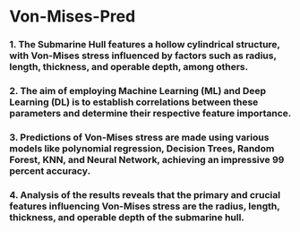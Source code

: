 

# Von-Mises-Pred
### 1. The Submarine Hull features a hollow cylindrical structure, with Von-Mises stress influenced by factors such as radius, length, thickness, and operable depth, among others.
### 2. The aim of employing Machine Learning (ML) and Deep Learning (DL) is to establish correlations between these parameters and determine their respective feature importance.
### 3. Predictions of Von-Mises stress are made using various models like polynomial regression, Decision Trees, Random Forest, KNN, and Neural Network, achieving an impressive 99 percent accuracy.
### 4. Analysis of the results reveals that the primary and crucial features influencing Von-Mises stress are the radius, length, thickness, and operable depth of the submarine hull.
